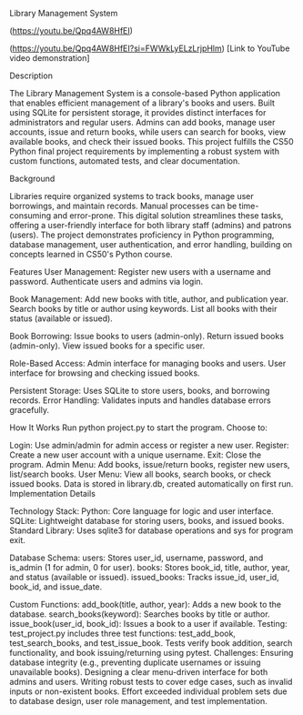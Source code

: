Library Management System

(https://youtu.be/Qpq4AW8HfEI)

(https://youtu.be/Qpq4AW8HfEI?si=FWWkLyELzLrjpHlm)
[Link to YouTube video demonstration]

Description

The Library Management System is a console-based Python application that enables efficient management of a library's books and users. Built using SQLite for persistent storage, it provides distinct interfaces for administrators and regular users. Admins can add books, manage user accounts, issue and return books, while users can search for books, view available books, and check their issued books. This project fulfills the CS50 Python final project requirements by implementing a robust system with custom functions, automated tests, and clear documentation.

Background

Libraries require organized systems to track books, manage user borrowings, and maintain records. Manual processes can be time-consuming and error-prone. This digital solution streamlines these tasks, offering a user-friendly interface for both library staff (admins) and patrons (users). The project demonstrates proficiency in Python programming, database management, user authentication, and error handling, building on concepts learned in CS50's Python course.

Features
User Management:
Register new users with a username and password.
Authenticate users and admins via login.

Book Management:
Add new books with title, author, and publication year.
Search books by title or author using keywords.
List all books with their status (available or issued).

Book Borrowing:
Issue books to users (admin-only).
Return issued books (admin-only).
View issued books for a specific user.

Role-Based Access:
Admin interface for managing books and users.
User interface for browsing and checking issued books.

Persistent Storage: Uses SQLite to store users, books, and borrowing records.
Error Handling: Validates inputs and handles database errors gracefully.

How It Works
Run python project.py to start the program.
Choose to:

Login: Use admin/admin for admin access or register a new user.
Register: Create a new user account with a unique username.
Exit: Close the program.
Admin Menu:
Add books, issue/return books, register new users, list/search books.
User Menu:
View all books, search books, or check issued books.
Data is stored in library.db, created automatically on first run.
Implementation Details

Technology Stack:
Python: Core language for logic and user interface.
SQLite: Lightweight database for storing users, books, and issued books.
Standard Library: Uses sqlite3 for database operations and sys for program exit.

Database Schema:
users: Stores user_id, username, password, and is_admin (1 for admin, 0 for user).
books: Stores book_id, title, author, year, and status (available or issued).
issued_books: Tracks issue_id, user_id, book_id, and issue_date.

Custom Functions:
add_book(title, author, year): Adds a new book to the database.
search_books(keyword): Searches books by title or author.
issue_book(user_id, book_id): Issues a book to a user if available.
Testing:
test_project.py includes three test functions: test_add_book, test_search_books, and test_issue_book.
Tests verify book addition, search functionality, and book issuing/returning using pytest.
Challenges:
Ensuring database integrity (e.g., preventing duplicate usernames or issuing unavailable books).
Designing a clear menu-driven interface for both admins and users.
Writing robust tests to cover edge cases, such as invalid inputs or non-existent books.
Effort exceeded individual problem sets due to database design, user role management, and test implementation.
